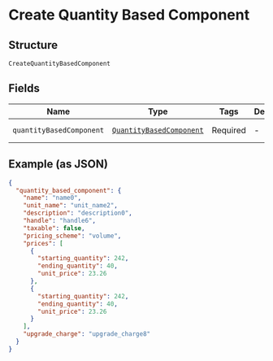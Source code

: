 
# Create Quantity Based Component

## Structure

`CreateQuantityBasedComponent`

## Fields

| Name | Type | Tags | Description | Getter | Setter |
|  --- | --- | --- | --- | --- | --- |
| `quantityBasedComponent` | [`QuantityBasedComponent`](../../doc/models/quantity-based-component.md) | Required | - | getQuantityBasedComponent(): QuantityBasedComponent | setQuantityBasedComponent(QuantityBasedComponent quantityBasedComponent): void |

## Example (as JSON)

```json
{
  "quantity_based_component": {
    "name": "name0",
    "unit_name": "unit_name2",
    "description": "description0",
    "handle": "handle6",
    "taxable": false,
    "pricing_scheme": "volume",
    "prices": [
      {
        "starting_quantity": 242,
        "ending_quantity": 40,
        "unit_price": 23.26
      },
      {
        "starting_quantity": 242,
        "ending_quantity": 40,
        "unit_price": 23.26
      }
    ],
    "upgrade_charge": "upgrade_charge8"
  }
}
```

